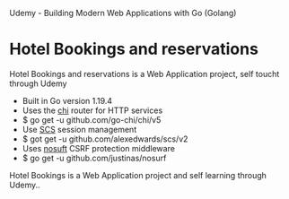 Udemy - Building Modern Web Applications with Go (Golang)

# Hotel Bookings and reservations

Hotel Bookings and reservations is a Web Application project, self toucht through Udemy

- Built in Go version 1.19.4
- Uses the [chi](https://github.com/go-chi/chi/) router for HTTP services
- $ go get -u github.com/go-chi/chi/v5
- Use [SCS](https://github.com/alexedwards/scs/v2) session management
- $ got get -u github.com/alexedwards/scs/v2
- Uses [nosuft](https://github.com/justinas/nosurf) CSRF protection middleware
- $ go get -u github.com/justinas/nosurf


Hotel Bookings is a Web Application project and self learning through Udemy..
